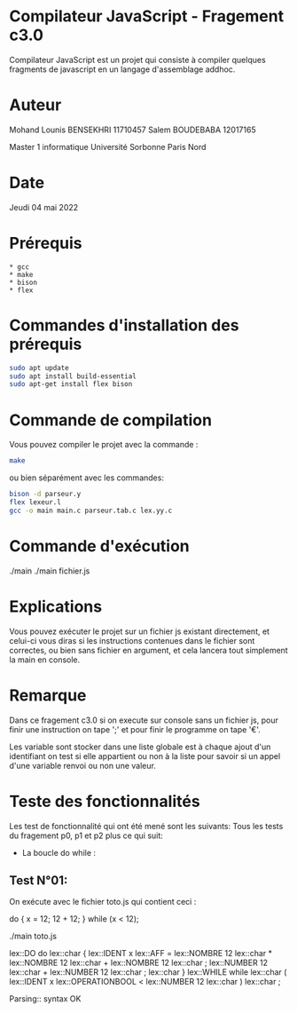 # Compilateur JavaScript    -   Fragement c3.0
Compilateur JavaScript est un projet qui consiste à compiler quelques fragments de javascript en un langage d'assemblage addhoc.

# Auteur
Mohand Lounis BENSEKHRI     11710457
Salem BOUDEBABA             12017165
		
Master 1 informatique 
Université Sorbonne Paris Nord

# Date
Jeudi 04 mai 2022

# Prérequis
    * gcc
    * make
    * bison
    * flex

# Commandes d'installation des prérequis
```bash 
sudo apt update
sudo apt install build-essential
sudo apt-get install flex bison
```

# Commande de compilation
Vous pouvez compiler le projet avec la commande :
```bash 
make
```

ou bien séparément avec les commandes: 
```bash 
bison -d parseur.y
flex lexeur.l
gcc -o main main.c parseur.tab.c lex.yy.c
```

# Commande d'exécution
./main
./main fichier.js

# Explications
Vous pouvez exécuter le projet sur un fichier js existant directement, et celui-ci vous diras si les instructions contenues dans le fichier sont correctes, ou bien sans fichier en argument, et cela lancera tout simplement la main en console.

# Remarque
Dans ce fragement c3.0 
si on execute sur console sans un fichier js, pour finir une instruction on tape ';' et pour finir le programme on tape '€'.

Les variable sont stocker dans une liste globale est à chaque ajout d'un identifiant on test si elle appartient ou non à la liste pour savoir si un appel d'une variable renvoi ou non une valeur.

# Teste des fonctionnalités
Les test de fonctionnalité qui ont été mené sont les suivants: 
Tous les tests du fragement p0, p1 et p2 plus ce qui suit:

* La boucle do while : 


Test N°01:
----------
On exécute avec le fichier toto.js qui contient ceci :

do {
    x = 12;
    12 + 12;
} while (x < 12);

./main toto.js

lex::DO do
lex::char {
lex::IDENT x
lex::AFF =
lex::NOMBRE 12
lex::char *
lex::NOMBRE 12
lex::char +
lex::NOMBRE 12
lex::char ;
lex::NUMBER 12
lex::char +
lex::NUMBER 12
lex::char ;
lex::char }
lex::WHILE while
lex::char (
lex::IDENT x
lex::OPERATIONBOOL <
lex::NUMBER 12
lex::char )
lex::char ;

Parsing:: syntax OK
